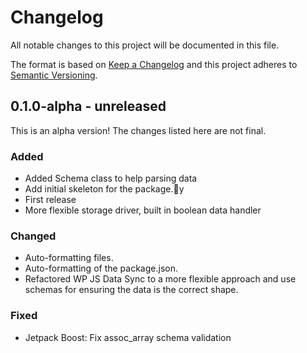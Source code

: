 # Changelog

All notable changes to this project will be documented in this file.

The format is based on [Keep a Changelog](https://keepachangelog.com/en/1.0.0/)
and this project adheres to [Semantic Versioning](https://semver.org/spec/v2.0.0.html).

## 0.1.0-alpha - unreleased

This is an alpha version! The changes listed here are not final.

### Added
- Added Schema class to help parsing data
- Add initial skeleton for the package.y
- First release
- More flexible storage driver, built in boolean data handler

### Changed
- Auto-formatting files.
- Auto-formatting of the package.json.
- Refactored WP JS Data Sync to a more flexible approach and use schemas for ensuring the data is the correct shape.

### Fixed
- Jetpack Boost: Fix assoc_array schema validation
